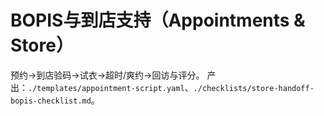 # BOPIS与到店支持（Appointments & Store）

预约→到店验码→试衣→超时/爽约→回访与评分。
产出：`./templates/appointment-script.yaml`、`./checklists/store-handoff-bopis-checklist.md`。
